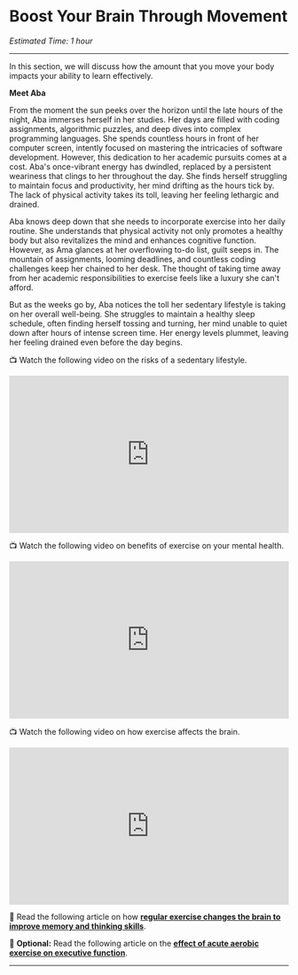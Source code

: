 # Boost Your Brain Through Movement

*Estimated Time: 1 hour*

---

In this section, we will discuss how the amount that you move your body impacts your ability to learn effectively.

<aside>

**Meet Aba**
  
From the moment the sun peeks over the horizon until the late hours of the night, Aba immerses herself in her studies. Her days are filled with coding assignments, algorithmic puzzles, and deep dives into complex programming languages. She spends countless hours in front of her computer screen, intently focused on mastering the intricacies of software development. However, this dedication to her academic pursuits comes at a cost. Aba's once-vibrant energy has dwindled, replaced by a persistent weariness that clings to her throughout the day. She finds herself struggling to maintain focus and productivity, her mind drifting as the hours tick by. The lack of physical activity takes its toll, leaving her feeling lethargic and drained.

Aba knows deep down that she needs to incorporate exercise into her daily routine. She understands that physical activity not only promotes a healthy body but also revitalizes the mind and enhances cognitive function. However, as Ama glances at her overflowing to-do list, guilt seeps in. The mountain of assignments, looming deadlines, and countless coding challenges keep her chained to her desk. The thought of taking time away from her academic responsibilities to exercise feels like a luxury she can't afford.

But as the weeks go by, Aba notices the toll her sedentary lifestyle is taking on her overall well-being. She struggles to maintain a healthy sleep schedule, often finding herself tossing and turning, her mind unable to quiet down after hours of intense screen time. Her energy levels plummet, leaving her feeling drained even before the day begins.

</aside>


<aside>

📺 Watch the following video on the risks of a sedentary lifestyle.

</aside>

<div style="position: relative; padding-bottom: 56.25%; height: 0;"><iframe src="https://www.youtube.com/embed/wUEl8KrMz14" title="YouTube video player" frameborder="0" allow="accelerometer; autoplay; clipboard-write; encrypted-media; gyroscope; picture-in-picture" allowfullscreen style="position: absolute; top: 0; left: 0; width: 100%; height: 100%;"></iframe></div>

<aside>
  

📺 Watch the following video on benefits of exercise on your mental health.

</aside>

<div style="position: relative; padding-bottom: 56.25%; height: 0;"><iframe src="https://www.youtube.com/embed/mJW7dYXPZ2o" title="YouTube video player" frameborder="0" allow="accelerometer; autoplay; clipboard-write; encrypted-media; gyroscope; picture-in-picture" allowfullscreen style="position: absolute; top: 0; left: 0; width: 100%; height: 100%;"></iframe></div>

<aside>


📺 Watch the following video on how exercise affects the brain.

</aside>

<div style="position: relative; padding-bottom: 56.25%; height: 0;"><iframe src="https://www.youtube.com/embed/E0ARTVoI18U" title="YouTube video player" frameborder="0" allow="accelerometer; autoplay; clipboard-write; encrypted-media; gyroscope; picture-in-picture" allowfullscreen style="position: absolute; top: 0; left: 0; width: 100%; height: 100%;"></iframe></div>

<aside>

📖 Read the following article on how **[regular exercise changes the brain to improve memory and thinking skills](https://www.health.harvard.edu/blog/regular-exercise-changes-brain-improve-memory-thinking-skills-201404097110)**.

</aside>

<aside>

📖 **Optional:** Read the following article on the [**effect of acute aerobic exercise on executive function**](https://www.sciencedirect.com/science/article/pii/S0149763421002670).

</aside>

---

